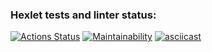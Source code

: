 ### Hexlet tests and linter status:
[![Actions Status](https://github.com/vvnezapnopwnz/backend-project-lvl1/workflows/hexlet-check/badge.svg)](https://github.com/vvnezapnopwnz/backend-project-lvl1/actions)
[![Maintainability](https://api.codeclimate.com/v1/badges/a99a88d28ad37a79dbf6/maintainability)](https://codeclimate.com/github/codeclimate/codeclimate/maintainability)
[![asciicast](https://asciinema.org/a/qMQ4fRZRr7HptwwRs4SPHD6kH.svg)](https://asciinema.org/a/qMQ4fRZRr7HptwwRs4SPHD6kH)